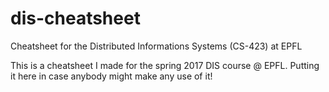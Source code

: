 # dis-cheatsheet
Cheatsheet for the Distributed Informations Systems (CS-423) at EPFL

This is a cheatsheet I made for the spring 2017 DIS course @ EPFL. Putting it here in case anybody might make any use of it!
